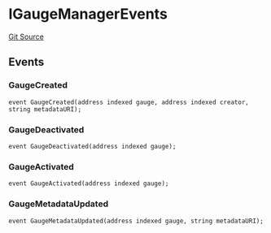 # IGaugeManagerEvents
[Git Source](https://github.com/aragon/ve-governance/blob/d1db1e959d76056114cf52b0b8a3ff8311778151/src/voting/ISimpleGaugeVoter.sol)


## Events
### GaugeCreated

```solidity
event GaugeCreated(address indexed gauge, address indexed creator, string metadataURI);
```

### GaugeDeactivated

```solidity
event GaugeDeactivated(address indexed gauge);
```

### GaugeActivated

```solidity
event GaugeActivated(address indexed gauge);
```

### GaugeMetadataUpdated

```solidity
event GaugeMetadataUpdated(address indexed gauge, string metadataURI);
```

